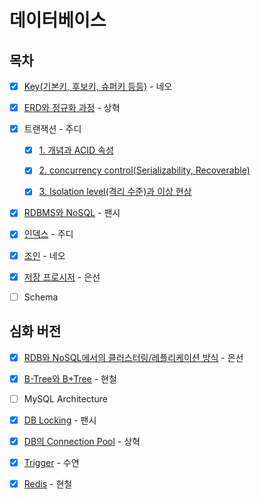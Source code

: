 # 데이터베이스

## 목차

* [x] [Key(기본키, 후보키, 슈퍼키 등등)](https://github.com/Fancy96/2023-CS-Study/blob/main/DB/db_key.md) - 네오

* [x] [ERD와 정규화 과정](https://github.com/Fancy96/2023-CS-Study/blob/main/DB/db_erd_normalization.md) - 상혁

* [x] 트랜잭션 - 주디
    * [x] [1. 개념과 ACID 속성](https://github.com/Fancy96/2023-CS-Study/blob/main/DB/db_transaction_and_acid.md)
    * [x] [2. concurrency control(Serializability, Recoverable)](https://github.com/Fancy96/2023-CS-Study/blob/main/DB/db_transaction_concurrency-control.md)
    * [x] [3. Isolation level(격리 수준)과 이상 현상](https://github.com/Fancy96/2023-CS-Study/blob/main/DB/db_transaction_isolation_level.md)


* [x] [RDBMS와 NoSQL](https://github.com/Fancy96/2023-CS-Study/blob/main/DB/db_rdbms_and_nosql.md) - 팬시

* [x] [인덱스](https://github.com/Fancy96/2023-CS-Study/blob/main/DB/db_index.md) - 주디

* [x] [조인](https://github.com/Fancy96/2023-CS-Study/blob/main/DB/db_join.md) - 네오

* [x] [저장 프로시저](https://github.com/Fancy96/2023-CS-Study/blob/main/DB/db_stored_procedure.md) - 은선

* [ ] Schema

## 심화 버전

* [x] [RDB와 NoSQL에서의 클러스터링/레플리케이션 방식](https://github.com/Fancy96/2023-CS-Study/blob/main/DB/db_rdb_nosql_replication_and_clustering.md) - 은선

* [x] [B-Tree와 B+Tree](https://github.com/Fancy96/2023-CS-Study/blob/main/DB/db_b_tree_b%2Btree.md) - 현철

* [ ] MySQL Architecture

* [x] [DB Locking](https://github.com/Fancy96/2023-CS-Study/blob/main/DB/db_locking.md) - 팬시

* [x] [DB의 Connection Pool](https://github.com/Fancy96/2023-CS-Study/blob/main/DB/db_connection_pool.md) - 상혁

* [x] [Trigger](https://github.com/Fancy96/2023-CS-Study/blob/main/DB/db_trigger.md) - 수연

* [x] [Redis](https://github.com/Fancy96/2023-CS-Study/blob/main/DB/db_redis.md) - 현철
